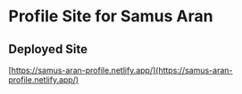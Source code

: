 # Profile Site for Samus Aran
## Deployed Site
[https://samus-aran-profile.netlify.app/](https://samus-aran-profile.netlify.app/)
